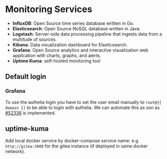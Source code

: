 # Monitoring Services

- **InfluxDB**: Open Source time series database written in Go.
- **Elasticsearch**: Open Source NoSQL database written in Java.
- **Logstash**: Server-side data processing pipeline that ingests data from a multitude of sources.
- **Kibana**: Data visualization dashboard for Elasticsearch.
- **Grafana**: Open Source analytics and interactive visualization web application with charts, graphs, and alerts.
- **Uptime Kuma**: self-hosted monitoring tool

## Default login

### Grafana

To use the authelia login you have to set the user email manually to `root@{{ domain }}` to be able to login with authelia. We can automate this as son as [#52336](https://github.com/grafana/grafana/issues/52336) is implemented.

## uptime-kuma

Add local docker service by docker-compose service name: e.g. `http://gitea:3000` for the gitea instance (if deployed in same docker network).
